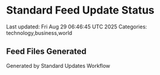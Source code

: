 # Standard Feed Update Status
Last updated: Fri Aug 29 06:46:45 UTC 2025
Categories: technology,business,world

## Feed Files Generated

Generated by Standard Updates Workflow
